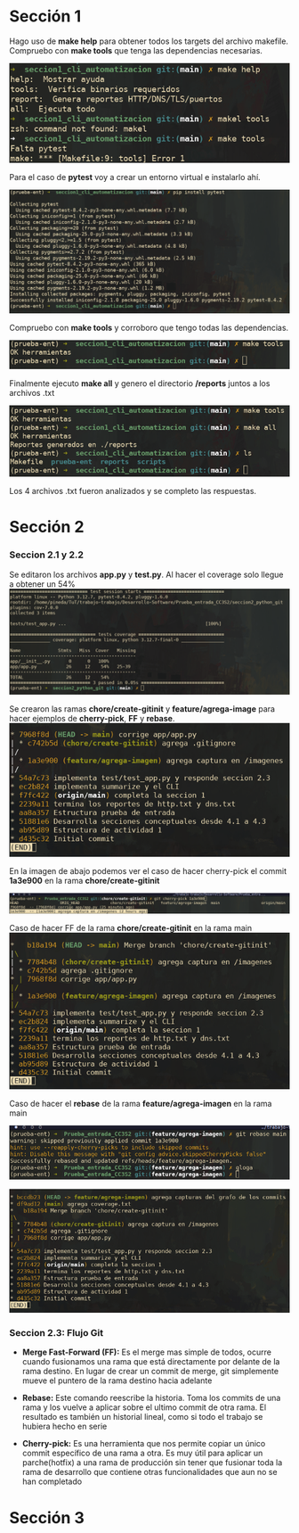 # Sección 1

Hago uso de **make help** para obtener todos los targets del archivo makefile. Compruebo con **make tools** que tenga las dependencias necesarias.

![](imagenes/1-captura.png)

Para el caso de **pytest** voy a crear un entorno virtual e instalarlo ahí.

![](imagenes/2-captura.png)

Compruebo con **make tools** y corroboro que tengo todas las dependencias.

![](imagenes/3-captura.png)

Finalmente ejecuto **make all** y genero el directorio **/reports** juntos a los archivos .txt

![](imagenes/4-captura.png)

Los 4 archivos .txt fueron analizados y se completo las respuestas.

# Sección 2
### Seccion 2.1 y 2.2

Se editaron los archivos **app.py** y **test.py**. Al hacer el coverage solo llegue a obtener un 54%
![](imagenes/5-cap.png)

Se crearon las ramas **chore/create-gitinit** y **feature/agrega-image** para hacer ejemplos de **cherry-pick**, **FF** y **rebase**.
![](imagenes/6-cap.png)

En la imagen de abajo podemos ver el caso de hacer cherry-pick el commit **1a3e900** en la rama **chore/create-gitinit** 

![](imagenes/7-cap.png)

Caso de hacer FF de la rama **chore/create-gitinit** en la rama main
![](imagenes/8-cap.png)

Caso de hacer el **rebase** de la rama **feature/agrega-imagen** en la rama main

![](imagenes/9-cap.png)

![](imagenes/10-cap.png)


### Seccion 2.3: Flujo Git

- **Merge Fast-Forward (FF):** Es el merge mas simple de todos, ocurre cuando fusionamos una rama que está directamente por delante de la rama destino. En lugar de crear un commit de merge, git simplemente mueve el puntero de la rama destino hacia adelante

- **Rebase:** Este comando reescribe la historia. Toma los commits de una rama y los vuelve a aplicar sobre el ultimo commit de otra rama. El resultado es también un historial lineal, como si todo el trabajo se hubiera hecho en serie

- **Cherry-pick:** Es una herramienta que nos permite copiar un único commit específico de una rama a otra. Es muy útil para aplicar un parche(hotfix) a una rama de producción sin tener que fusionar toda la rama de desarrollo que contiene otras funcionalidades que aun no se han completado

# Sección 3
